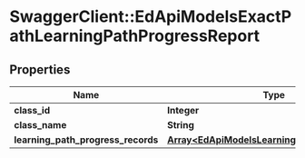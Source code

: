# SwaggerClient::EdApiModelsExactPathLearningPathProgressReport

## Properties
Name | Type | Description | Notes
------------ | ------------- | ------------- | -------------
**class_id** | **Integer** |  | [optional] 
**class_name** | **String** |  | [optional] 
**learning_path_progress_records** | [**Array&lt;EdApiModelsLearningPathProgressRow&gt;**](EdApiModelsLearningPathProgressRow.md) |  | [optional] 


